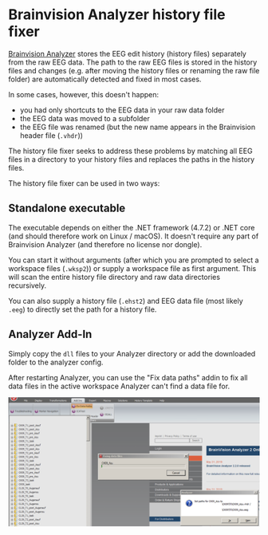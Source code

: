 # Brainvision Analyzer history file fixer

[Brainvision Analyzer](https://www.brainproducts.com/productdetails.php?id=17)
stores the EEG edit history (history files) separately from the raw EEG data.
The path to the raw EEG files is stored in the history files and changes (e.g.
after moving the history files or renaming the raw file folder) are
automatically detected and fixed in most cases.

In some cases, however, this doesn't happen:

- you had only shortcuts to the EEG data in your raw data folder
- the EEG data was moved to a subfolder
- the EEG file was renamed (but the new name appears in the Brainvision
  header file (`.vhdr`))

The history file fixer seeks to address these problems by matching all EEG
files in a directory to your history files and replaces the paths in the
history files.

The history file fixer can be used in two ways:

## Standalone executable

The executable depends on either the .NET framework (4.7.2) or .NET core
(and should therefore work on Linux / macOS).
It doesn't require any part of Brainvision Analyzer (and therefore no license
nor dongle).

You can start it without arguments (after which you are prompted to select a
workspace files (`.wksp2`)) or supply a workspace file as first argument.
This will scan the entire history file directory and raw data directories
recursively.

You can also supply a history file (`.ehst2`) and EEG data file (most likely
`.eeg`) to directly set the path for a history file.

## Analyzer Add-In

Simply copy the `dll` files to your Analyzer directory or add the downloaded
folder to the analyzer config.

After restarting Analyzer, you can use the "Fix data paths" addin to fix all
data files in the active workspace Analyzer can't find a data file for.

![Screenshot](hff.png)
